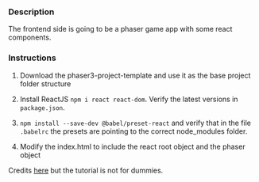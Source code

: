 ### Description
The frontend side is going to be a phaser game app with some react components.

### Instructions
1. Download the phaser3-project-template and use it as the base project folder structure

2. Install ReactJS `npm i react react-dom`. Verify the latest versions in `package.json`.

3. `npm install --save-dev @babel/preset-react` and verify that in the file `.babelrc` the presets are pointing to the correct node_modules folder.

4. Modify the index.html to include the react root object and the phaser object

Credits [here](https://tnodes.medium.com/integrating-react-and-phaser-3-tutorial-eb96717d4a9d) but the tutorial is not for dummies.